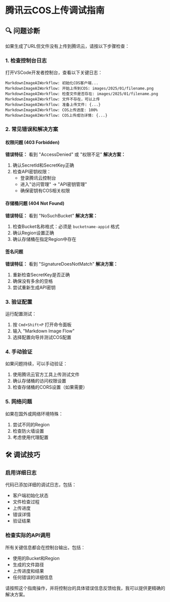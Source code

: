 # 腾讯云COS上传调试指南

## 🔍 问题诊断

如果生成了URL但文件没有上传到腾讯云，请按以下步骤检查：

### 1. 检查控制台日志
打开VSCode开发者控制台，查看以下关键日志：
```
MarkdownImageAIWorkflow: 初始化COS客户端...
MarkdownImageAIWorkflow: 开始上传到COS: images/2025/01/filename.png
MarkdownImageAIWorkflow: 检查文件是否存在: images/2025/01/filename.png
MarkdownImageAIWorkflow: 文件不存在，可以上传
MarkdownImageAIWorkflow: 准备上传文件: {...}
MarkdownImageAIWorkflow: COS上传进度: 100%
MarkdownImageAIWorkflow: COS上传成功详情: {...}
```

### 2. 常见错误和解决方案

#### 权限问题 (403 Forbidden)
**错误特征：** 看到 "AccessDenied" 或 "权限不足"
**解决方案：**
1. 确认SecretId和SecretKey正确
2. 检查API密钥权限：
   - 登录腾讯云控制台
   - 进入"访问管理" → "API密钥管理"
   - 确保密钥有COS相关权限

#### 存储桶问题 (404 Not Found)
**错误特征：** 看到 "NoSuchBucket"
**解决方案：**
1. 检查Bucket名称格式：必须是 `bucketname-appid` 格式
2. 确认Region设置正确
3. 确认存储桶在指定Region中存在

#### 签名问题
**错误特征：** 看到 "SignatureDoesNotMatch"
**解决方案：**
1. 重新检查SecretKey是否正确
2. 确保没有多余的空格
3. 尝试重新生成API密钥

### 3. 验证配置
运行配置测试：
1. 按 `Cmd+Shift+P` 打开命令面板
2. 输入 "Markdown Image Flow"
3. 选择配置向导并测试COS配置

### 4. 手动验证
如果问题持续，可以手动验证：
1. 使用腾讯云官方工具上传测试文件
2. 确认存储桶的访问权限设置
3. 检查存储桶的CORS设置（如果需要）

### 5. 网络问题
如果在国外或网络环境特殊：
1. 尝试不同的Region
2. 检查防火墙设置
3. 考虑使用代理配置

## 🛠️ 调试技巧

### 启用详细日志
代码已添加详细的调试日志，包括：
- 客户端初始化状态
- 文件检查过程
- 上传进度
- 错误详情
- 验证结果

### 检查实际的API调用
所有关键信息都会在控制台输出，包括：
- 使用的Bucket和Region
- 生成的文件路径
- 上传进度和结果
- 任何错误的详细信息

请按照这个指南操作，并将控制台的具体错误信息反馈给我，我可以提供更精确的解决方案。